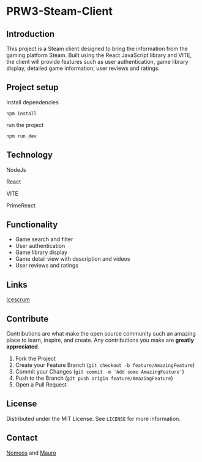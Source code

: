 # PRW3-Steam-Client
## Introduction

This project is a Steam client designed to bring the information from the gaming platform Steam. Built using the React JavaScript library and VITE, the client will provide features such as user authentication, game library display, detailed game information, user reviews and ratings.
## Project setup

Install dependencies

```
npm install
```

run the project

```
npm run dev
```

## Technology
NodeJs

React

VITE

PrimeReact

## Functionality
- Game search and filter
- User authentication
- Game library display
- Game detail view with description and videos
- User reviews and ratings

## Links
[Icescrum](https://icescrum.cpnv.ch/p/PRW3STEAMC/#/project)

## Contribute

Contributions are what make the open source community such an amazing place to learn, inspire, and create. Any contributions you make are **greatly appreciated**.

1. Fork the Project
2. Create your Feature Branch (`git checkout -b feature/AmazingFeature`)
3. Commit your Changes (`git commit -m 'Add some AmazingFeature'`)
4. Push to the Branch (`git push origin feature/AmazingFeature`)
5. Open a Pull Request

## License

Distributed under the MIT License. See `LICENSE` for more information.

## Contact
[Nomeos](https://github.com/Nomeos) and [Mauro](https://github.com/MauroWasTaken)